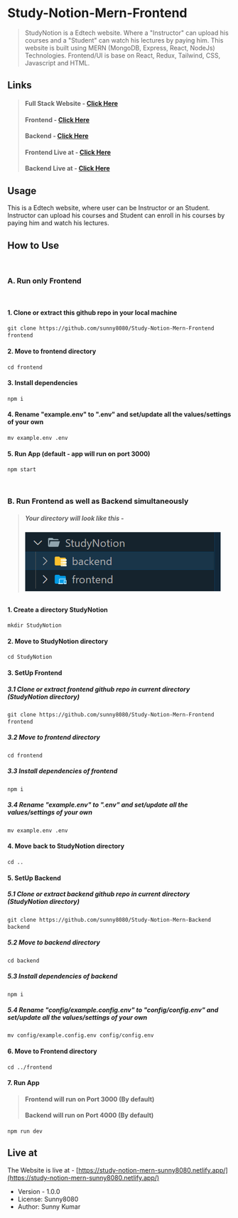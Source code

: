 # Study-Notion-Mern-Frontend

> StudyNotion is a Edtech website. Where a "Instructor" can upload his courses and a "Student" can watch his lectures by paying him. This website is built using MERN (MongoDB, Express, React, NodeJs) Technologies. Frontend/UI is base on React, Redux, Tailwind, CSS, Javascript and HTML.

## Links

> #### Full Stack Website - [Click Here](https://github.com/sunny8080/Study-Notion-Mern)
>
> #### Frontend - [Click Here](https://github.com/sunny8080/Study-Notion-Mern-Frontend/)
>
> #### Backend - [Click Here](https://github.com/sunny8080/Study-Notion-Mern-Backend/)
>
> #### Frontend Live at - [Click Here](https://study-notion-mern-sunny8080.netlify.app/)
>
> #### Backend Live at - [Click Here](https://study-notion-mern-backend-sunny8080.onrender.com/)

## Usage

This is a Edtech website, where user can be Instructor or an Student. Instructor can upload his courses and Student can enroll in his courses by paying him and watch his lectures.

## How to Use

&nbsp; 

### A. Run only Frontend

&nbsp; 

#### 1. Clone or extract this github repo in your local machine

```
git clone https://github.com/sunny8080/Study-Notion-Mern-Frontend frontend
```

#### 2. Move to frontend directory

```
cd frontend
```

#### 3. Install dependencies

```
npm i
```

#### 4. Rename "example.env" to ".env" and set/update all the values/settings of your own

```
mv example.env .env
```

#### 5. Run App (default - app will run on port 3000)

```
npm start
```

&nbsp;
&nbsp;  

### B. Run Frontend as well as Backend simultaneously
> ##### Your directory will look like this - 
> ##### ![Directory Structure](studyNotion-dir.png)
##

#### 1. Create a directory StudyNotion

```
mkdir StudyNotion
```

#### 2. Move to StudyNotion directory

```
cd StudyNotion
```

#### 3. SetUp Frontend

##### 3.1 Clone or extract frontend github repo in current directory (StudyNotion directory)

```
git clone https://github.com/sunny8080/Study-Notion-Mern-Frontend frontend
```

##### 3.2 Move to frontend directory

```
cd frontend
```

##### 3.3 Install dependencies of frontend

```
npm i
```

##### 3.4 Rename "example.env" to ".env" and set/update all the values/settings of your own

```
mv example.env .env
```

#### 4. Move back to StudyNotion directory

```
cd ..
```

#### 5. SetUp Backend

##### 5.1 Clone or extract backend github repo in current directory (StudyNotion directory)

```
git clone https://github.com/sunny8080/Study-Notion-Mern-Backend backend
```

##### 5.2 Move to backend directory

```
cd backend
```

##### 5.3 Install dependencies of backend

```
npm i
```

##### 5.4 Rename "config/example.config.env" to "config/config.env" and set/update all the values/settings of your own

```
mv config/example.config.env config/config.env
```

#### 6. Move to Frontend directory

```
cd ../frontend
```

#### 7. Run App

> #### Frontend will run on Port 3000 (By default)
>
> #### Backend will run on Port 4000 (By default)

```
npm run dev
```

## Live at

The Website is live at - [https://study-notion-mern-sunny8080.netlify.app/](https://study-notion-mern-sunny8080.netlify.app/)

- Version - 1.0.0
- License: Sunny8080
- Author: Sunny Kumar
